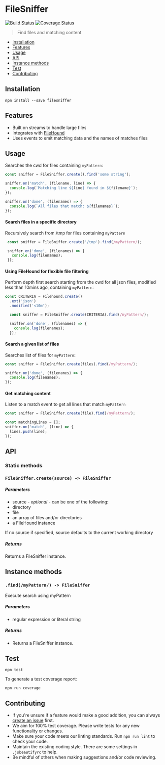 # FileSniffer

[![Build Status](https://travis-ci.org/nspragg/filesniffer.svg)](https://travis-ci.org/nspragg/filesniffer) [![Coverage Status](https://coveralls.io/repos/github/nspragg/filesniffer/badge.svg?branch=master)](https://coveralls.io/github/nspragg/filesniffer?branch=master)

> Find files and matching content

* [Installation](#installation)
* [Features](#features)
* [Usage](#usage)
* [API](#api)
* [Instance methods](#instance-methods)
* [Test](#test)
* [Contributing](#contributing)

## Installation

```
npm install --save filesniffer
```

## Features

* Built on streams to handle large files
* Integrates with [FileHound](https://github.com/nspragg/filehound)
* Uses events to emit matching data and the names of matches files

## Usage

Searches the cwd for files containing `myPattern`:

```js
const sniffer = FileSniffer.create().find('some string');

sniffer.on('match', (filename, line) => {
  console.log(`Matching line ${line} found in ${filename}`);
});

sniffer.on('done', (filenames) => {
  console.log(`All files that match: ${filenames}`);
});
```

#### Search files in a specific directory

Recursively search from /tmp for files containing `myPattern`

```js
 const sniffer = FileSniffer.create('/tmp').find(/myPattern/);

 sniffer.on('done', (filenames) => {
   console.log(filenames);
 });
```

#### Using FileHound for flexible file filtering

Perform depth first search starting from the cwd for all json files, modified
less than 10mins ago, containing `myPattern`:

```js
const CRITERIA = Filehound.create()
  .ext('json')
  .modified('<10m');

  const sniffer = FileSniffer.create(CRITERIA).find(/myPattern/);

  sniffer.on('done', (filenames) => {
    console.log(filenames);
  });
```

#### Search a given list of files

Searches list of files for `myPattern`:

```js
const sniffer = FileSniffer.create(files).find(/myPattern/);

sniffer.on('done', (filenames) => {
  console.log(filenames);
});
```

#### Get matching content

Listen to a match event to get all lines that match `myPattern`

```js
const sniffer = FileSniffer.create(file).find(/myPattern/);

const matchingLines = [];
sniffer.on('match', (line) => {
  lines.push(line);
});
```

## API

### Static methods

### `FileSniffer.create(source) -> FileSniffer`

##### Parameters
* source - _optional_ - can be one of the following:
 * directory
 * file
 * an array of files and/or directories
 * a FileHound instance

 If no source if specified, source defaults to the current working directory

##### Returns
Returns a FileSniffer instance.

## Instance methods

### `.find(/myPattern/) -> FileSniffer`

Execute search using myPattern

##### Parameters
* regular expression or literal string

##### Returns
* Returns a FileSniffer instance.

## Test

```
npm test
```

To generate a test coverage report:

```
npm run coverage
```
## Contributing

* If you're unsure if a feature would make a good addition, you can always [create an issue](https://github.com/nspragg/filesniffer/issues/new) first.
* We aim for 100% test coverage. Please write tests for any new functionality or changes.
* Make sure your code meets our linting standards. Run `npm run lint` to check your code.
* Maintain the existing coding style. There are some settings in `.jsbeautifyrc` to help.
* Be mindful of others when making suggestions and/or code reviewing.

